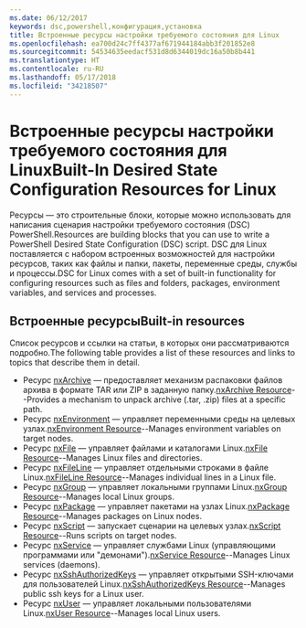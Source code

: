 ```yaml
---
ms.date: 06/12/2017
keywords: dsc,powershell,конфигурация,установка
title: Встроенные ресурсы настройки требуемого состояния для Linux
ms.openlocfilehash: ea700d24c7ff4377af671944184abb3f201852e8
ms.sourcegitcommit: 54534635eedacf531d8d6344019dc16a50b8b441
ms.translationtype: HT
ms.contentlocale: ru-RU
ms.lasthandoff: 05/17/2018
ms.locfileid: "34218507"
---
```

# <a name="built-in-desired-state-configuration-resources-for-linux"></a><span data-ttu-id="83a9f-103">Встроенные ресурсы настройки требуемого состояния для Linux</span><span class="sxs-lookup"><span data-stu-id="83a9f-103">Built-In Desired State Configuration Resources for Linux</span></span>

<span data-ttu-id="83a9f-104">Ресурсы — это строительные блоки, которые можно использовать для написания сценария настройки требуемого состояния (DSC) PowerShell.</span><span class="sxs-lookup"><span data-stu-id="83a9f-104">Resources are building blocks that you can use to write a PowerShell Desired State Configuration (DSC) script.</span></span> <span data-ttu-id="83a9f-105">DSC для Linux поставляется с набором встроенных возможностей для настройки ресурсов, таких как файлы и папки, пакеты, переменные среды, службы и процессы.</span><span class="sxs-lookup"><span data-stu-id="83a9f-105">DSC for Linux comes with a set of built-in functionality for configuring resources such as files and folders, packages, environment variables, and services and processes.</span></span>

## <a name="built-in-resources"></a><span data-ttu-id="83a9f-106">Встроенные ресурсы</span><span class="sxs-lookup"><span data-stu-id="83a9f-106">Built-in resources</span></span>

<span data-ttu-id="83a9f-107">Список ресурсов и ссылки на статьи, в которых они рассматриваются подробно.</span><span class="sxs-lookup"><span data-stu-id="83a9f-107">The following table provides a list of these resources and links to topics that describe them in detail.</span></span>

* <span data-ttu-id="83a9f-108">Ресурс [nxArchive](lnxArchiveResource.md) — предоставляет механизм распаковки файлов архива в формате TAR или ZIP в заданную папку.</span><span class="sxs-lookup"><span data-stu-id="83a9f-108">[nxArchive Resource](lnxArchiveResource.md)--Provides a mechanism to unpack archive (.tar, .zip) files at a specific path.</span></span>
* <span data-ttu-id="83a9f-109">Ресурс [nxEnvironment](lnxEnvironmentResource.md) — управляет переменными среды на целевых узлах.</span><span class="sxs-lookup"><span data-stu-id="83a9f-109">[nxEnvironment Resource](lnxEnvironmentResource.md)--Manages environment variables on target nodes.</span></span>
* <span data-ttu-id="83a9f-110">Ресурс [nxFile](lnxFileResource.md) — управляет файлами и каталогами Linux.</span><span class="sxs-lookup"><span data-stu-id="83a9f-110">[nxFile Resource](lnxFileResource.md)--Manages Linux files and directories.</span></span>
* <span data-ttu-id="83a9f-111">Ресурс [nxFileLine](lnxFileLineResource.md) — управляет отдельными строками в файле Linux.</span><span class="sxs-lookup"><span data-stu-id="83a9f-111">[nxFileLine Resource](lnxFileLineResource.md)--Manages individual lines in a Linux file.</span></span>
* <span data-ttu-id="83a9f-112">Ресурс [nxGroup](lnxGroupResource.md) — управляет локальными группами Linux.</span><span class="sxs-lookup"><span data-stu-id="83a9f-112">[nxGroup Resource](lnxGroupResource.md)--Manages local Linux groups.</span></span>
* <span data-ttu-id="83a9f-113">Ресурс [nxPackage](lnxPackageResource.md) — управляет пакетами на узлах Linux.</span><span class="sxs-lookup"><span data-stu-id="83a9f-113">[nxPackage Resource](lnxPackageResource.md)--Manages packages on Linux nodes.</span></span>
* <span data-ttu-id="83a9f-114">Ресурс [nxScript](lnxScriptResource.md) — запускает сценарии на целевых узлах.</span><span class="sxs-lookup"><span data-stu-id="83a9f-114">[nxScript Resource](lnxScriptResource.md)--Runs scripts on target nodes.</span></span>
* <span data-ttu-id="83a9f-115">Ресурс [nxService](lnxServiceResource.md) — управляет службами Linux (управляющими программами или "демонами").</span><span class="sxs-lookup"><span data-stu-id="83a9f-115">[nxService Resource](lnxServiceResource.md)--Manages Linux services (daemons).</span></span>
* <span data-ttu-id="83a9f-116">Ресурс [nxSshAuthorizedKeys](lnxSshAuthorizedKeysResource.md) — управляет открытыми SSH-ключами для пользователей Linux.</span><span class="sxs-lookup"><span data-stu-id="83a9f-116">[nxSshAuthorizedKeys Resource](lnxSshAuthorizedKeysResource.md)--Manages public ssh keys for a Linux user.</span></span>
* <span data-ttu-id="83a9f-117">Ресурс [nxUser](lnxUserResource.md) — управляет локальными пользователями Linux.</span><span class="sxs-lookup"><span data-stu-id="83a9f-117">[nxUser Resource](lnxUserResource.md)--Manages local Linux users.</span></span>